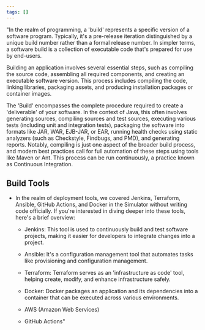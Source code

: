 ```yaml
---
tags: []
---
```

"In the realm of programming, a 'build' represents a specific version of a software program. Typically, it's a pre-release iteration distinguished by a unique build number rather than a formal release number. In simpler terms, a software build is a collection of executable code that's prepared for use by end-users.

Building an application involves several essential steps, such as compiling the source code, assembling all required components, and creating an executable software version. This process includes compiling the code, linking libraries, packaging assets, and producing installation packages or container images.

The 'Build' encompasses the complete procedure required to create a 'deliverable' of your software. In the context of Java, this often involves generating sources, compiling sources and test sources, executing various tests (including unit and integration tests), packaging the software into formats like JAR, WAR, EJB-JAR, or EAR, running health checks using static analyzers (such as Checkstyle, Findbugs, and PMD), and generating reports. Notably, compiling is just one aspect of the broader build process, and modern best practices call for full automation of these steps using tools like Maven or Ant. This process can be run continuously, a practice known as Continuous Integration.

## Build Tools

- In the realm of deployment tools, we covered Jenkins, Terraform, Ansible, GitHub Actions, and Docker in the Simulator without writing code officially. If you're interested in diving deeper into these tools, here's a brief overview:

    - Jenkins: This tool is used to continuously build and test software projects, making it easier for developers to integrate changes into a project.

    - Ansible: It's a configuration management tool that automates tasks like provisioning and configuration management.

    - Terraform: Terraform serves as an 'infrastructure as code' tool, helping create, modify, and enhance infrastructure safely.

    - Docker: Docker packages an application and its dependencies into a container that can be executed across various environments.

    - AWS (Amazon Web Services)

    - GitHub Actions"

